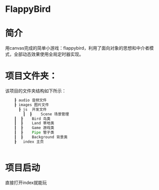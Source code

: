 # FlappyBird

# 简介
用canvas完成的简单小游戏：flappybird，利用了面向对象的思想和中介者模式，全部动态效果使用全局定时器实现。

# 项目文件夹：
该项目的文件夹结构如下所示：<br>
```javascript
    ┠ audio 音频文件
    ┠ images 图片文件
	  ┠ js 	开发文件
		┃  ┠	Scene 场景管理
    ┃  ┠	Bird 鸟类
    ┃  ┠	Land 草地类
    ┃  ┠	Game 游戏类
    ┃  ┠	Pipe 管子类
    ┃  ┠	Background 背景类
    ┠	index 主页
		
```
# 项目启动
直接打开index就能玩


